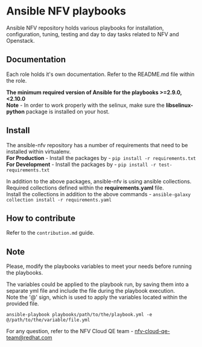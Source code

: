 # Ansible NFV playbooks
Ansible NFV repository holds various playbooks for installation, configuration, tuning, testing and day to day tasks related to NFV and Openstack.

## Documentation
Each role holds it's own documentation. Refer to the README.md file within the role.

**The minimum required version of Ansible for the playbooks >=2.9.0,<2.10.0**  
**Note** - In order to work properly with the selinux, make sure the **libselinux-python** package is installed on your host.

## Install
The ansible-nfv repository has a number of requirements that need to be installed within virtualenv.  
**For Production** - Install the packages by - `pip install -r requirements.txt`  
**For Development** - Install the packages by - `pip install -r test-requirements.txt`  

In addition to the above packages, ansible-nfv is using ansible collections.  
Required collections defined within the **requirements.yaml** file.  
Install the collections in addition to the above commands - `ansible-galaxy collection install -r requirements.yaml`

## How to contribute
Refer to the `contribution.md` guide.

## Note
Please, modify the playbooks variables to meet your needs before running the playbooks.

The variables could be applied to the playbook run, by saving them into a separate yml file and include the file during the playbook execution.  
Note the '@' sign, which is used to apply the variables located within the provided file.

```
ansible-playbook playbooks/path/to/the/playbook.yml -e @/path/to/the/variable/file.yml
```

For any question, refer to the NFV Cloud QE team - nfv-cloud-qe-team@redhat.com
